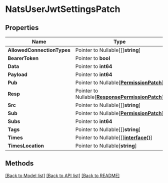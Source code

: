 # NatsUserJwtSettingsPatch

## Properties

Name | Type | Description | Notes
------------ | ------------- | ------------- | -------------
**AllowedConnectionTypes** | Pointer to Nullable[[]**string**] |  | [optional] 
**BearerToken** | Pointer to **bool** |  | [optional] 
**Data** | Pointer to **int64** |  | [optional] 
**Payload** | Pointer to **int64** |  | [optional] 
**Pub** | Pointer to Nullable[[**PermissionPatch**](PermissionPatch.md)] |  | [optional] 
**Resp** | Pointer to Nullable[[**ResponsePermissionPatch**](ResponsePermissionPatch.md)] |  | [optional] 
**Src** | Pointer to Nullable[[]**string**] |  | [optional] 
**Sub** | Pointer to Nullable[[**PermissionPatch**](PermissionPatch.md)] |  | [optional] 
**Subs** | Pointer to **int64** |  | [optional] 
**Tags** | Pointer to Nullable[[]**string**] |  | [optional] 
**Times** | Pointer to Nullable[[][**interface{}**](interface{}.md)] |  | [optional] 
**TimesLocation** | Pointer to Nullable[**string**] |  | [optional] 

## Methods


[[Back to Model list]](../README.md#documentation-for-models) [[Back to API list]](../README.md#documentation-for-api-endpoints) [[Back to README]](../README.md)


